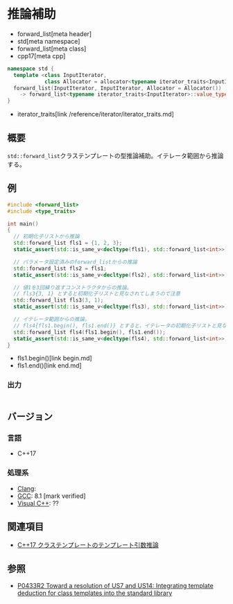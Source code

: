 # 推論補助
* forward_list[meta header]
* std[meta namespace]
* forward_list[meta class]
* cpp17[meta cpp]

```cpp
namespace std {
  template <class InputIterator,
            class Allocator = allocator<typename iterator_traits<InputIterator>::value_type>>
  forward_list(InputIterator, InputIterator, Allocator = Allocator())
    -> forward_list<typename iterator_traits<InputIterator>::value_type, Allocator>;
}
```
* iterator_traits[link /reference/iterator/iterator_traits.md]

## 概要
`std::forward_list`クラステンプレートの型推論補助。イテレータ範囲から推論する。


## 例
```cpp example
#include <forward_list>
#include <type_traits>

int main()
{
  // 初期化子リストから推論
  std::forward_list fls1 = {1, 2, 3};
  static_assert(std::is_same_v<decltype(fls1), std::forward_list<int>>);

  // パラメータ設定済みのforward_listからの推論
  std::forward_list fls2 = fls1;
  static_assert(std::is_same_v<decltype(fls2), std::forward_list<int>>);

  // 値1を3回繰り返すコンストラクタからの推論。
  // fls3{3, 1} とすると初期化子リストと見なされてしまうので注意
  std::forward_list fls3(3, 1);
  static_assert(std::is_same_v<decltype(fls3), std::forward_list<int>>);

  // イテレータ範囲からの推論。
  // fls4{fls1.begin(), fls1.end()} とすると、イテレータの初期化子リストと見なされてしまうので注意
  std::forward_list fls4(fls1.begin(), fls1.end());
  static_assert(std::is_same_v<decltype(fls4), std::forward_list<int>>);
}
```
* fls1.begin()[link begin.md]
* fls1.end()[link end.md]

### 出力
```
```


## バージョン
### 言語
- C++17

### 処理系
- [Clang](/implementation.md#clang):
- [GCC](/implementation.md#gcc): 8.1 [mark verified]
- [Visual C++](/implementation.md#visual_cpp): ??


## 関連項目
- [C++17 クラステンプレートのテンプレート引数推論](/lang/cpp17/type_deduction_for_class_templates.md)


## 参照
- [P0433R2 Toward a resolution of US7 and US14: Integrating template deduction for class templates into the standard library](http://www.open-std.org/jtc1/sc22/wg21/docs/papers/2017/p0433r2.html)

